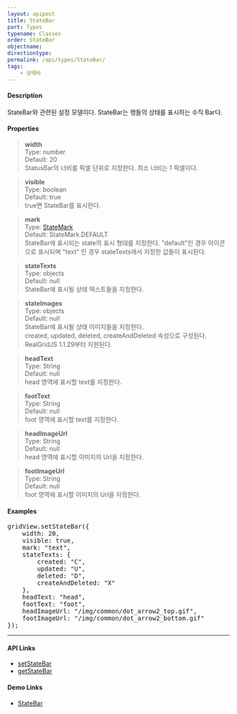 ```yaml
---
layout: apipost
title: StateBar
part: Types
typename: Classes
order: StateBar
objectname: 
directiontype: 
permalink: /api/types/StateBar/
tags:
    - 상태바
---
```



#### Description

 StateBar와 관련된 설정 모델이다. StateBar는 행들의 상태를 표시하는 수직 Bar다. 

#### Properties

> **width**  
> Type: number  
> Default: 20  
> StatusBar의 너비를 픽셀 단위로 지정한다. 최소 너비는 1 픽셀이다.

> **visible**  
> Type: boolean   
> Default: true     
> true면 StateBar를 표시한다.

> **mark**  
> Type: [StateMark](/api/types/StateMark/)     
> Default: StateMark.DEFAULT     
> StateBar에 표시되는 state의 표시 형태를 지정한다. "default"인 경우 아이콘으로 표시되며 "text" 인 경우 stateTexts에서 지정한 값들이 표시된다.  

> **stateTexts**  
> Type: objects   
> Default: null     
> StateBar에 표시될 상태 텍스트들을 지정한다.

> **stateImages**  
> Type: objects   
> Default: null     
> StateBar에 표시될 상태 이미지들을 지정한다.  
> created, updated, deleted, createAndDeleted 속성으로 구성된다.  
> RealGridJS 1.1.29부터 지원된다.   

> **headText**       
> Type: String  
> Default: null  
> head 영역에 표시할 text를 지정한다.  
   
> **footText**       
> Type: String  
> Default: null  
> foot 영역에 표시할 text를 지정한다.  

> **headImageUrl**       
> Type: String  
> Default: null  
> head 영역에 표시할 이미지의 Url을 지정한다.  
   
> **footImageUrl**       
> Type: String  
> Default: null  
> foot 영역에 표시할 이미지의 Url을 지정한다.  

#### Examples

<pre class="prettyprint">
gridView.setStateBar({
    width: 20,
    visible: true,
    mark: "text",
    stateTexts: {
        created: "C",
        updated: "U",
        deleted: "D",
        createAndDeleted: "X"
    },
	headText: "head",
	footText: "foot",
	headImageUrl: "/img/common/dot_arrow2_top.gif",
	footImageUrl: "/img/common/dot_arrow2_bottom.gif"
});
</pre>

---

#### API Links

* [setStateBar](/api/GridBase/setStateBar/)   
* [getStateBar](/api/GridBase/getStateBar/) 

#### Demo Links

* [StateBar](http://demo.realgrid.com/GridComponent/StateBar/) 
